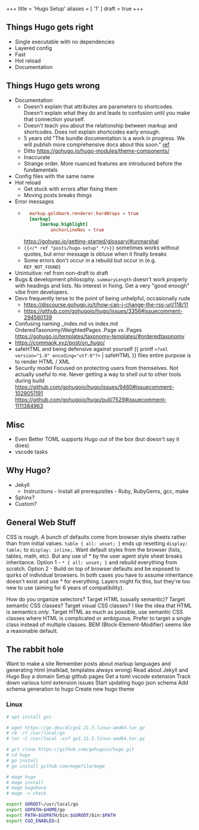 +++
title = 'Hugo Setup'
aliases = [ '1' ]
draft = true
+++



## Things Hugo gets right
- Single executable with no dependencies
- Layered config
- Fast
- Hot reload
- Documentation

## Things Hugo gets wrong
- Documentation
	- Doesn't explain that attributes are parameters to shortcodes. Doesn't explain what they do and leads to confusion until you make that connection yourself.
	- Doesn't teach you about the relationship between markup and shortcodes. Does not explain shortcodes early enough.
	- 5 years old "The bundle documentation is a work in progress. We will publish more comprehensive docs about this soon." [ref](https://gohugo.io/content-management/organization/)
	- Ditto https://gohugo.io/hugo-modules/theme-components/
	- Inaccurate
	- Strange order. More nuanced features are introduced before the fundamentals
- Config files with the same name
- Hot reload
	- Get stuck with errors after fixing them
	- Moving posts breaks things
- Error messages
	- ```toml {#TomlConfig}
		markup.goldmark.renderer.hardWraps = true
		[markup]
			[markup.highlight]
				anchorLineNos = true
		```
		https://gohugo.io/getting-started/glossary/#unmarshal
	- `{{</* ref "posts/hugo-setup" */>}}` sometimes works without quotes, but error message is obtuse when it finally breaks
	- Some errors don't occur in a rebuild but occur in (e.g. `REF_NOT_FOUND`)
- Unintuitive: ref from non-draft to draft
- Bugs & development philosophy. `summaryLength` doesn't work properly with headings and lists. No interest in fixing. Get a very "good enough" vibe from developers.
- Devs frequently terse to the point of being unhelpful, occasionally rude
	- https://discourse.gohugo.io/t/how-can-i-change-the-rss-url/118/11
	- https://github.com/gohugoio/hugo/issues/3356#issuecomment-294560139
- Confusing naming
	_index.md vs index.md
	OrderedTaxonomy/WeightedPages .Page vs .Pages https://gohugo.io/templates/taxonomy-templates/#orderedtaxonomy
- https://commaok.xyz/post/on_hugo/
- safeHTML and being defensive against yourself
	{{ printf `<?xml version="1.0" encoding="utf-8"?>` | safeHTML }}
	files entire purpose is to render HTML / XML
- Security model
	Focused on protecting users from themselves. Not actually useful to me.
	Never getting a way to shell out to other tools during build
	https://github.com/gohugoio/hugo/issues/9460#issuecomment-1029051191
	https://github.com/gohugoio/hugo/pull/7529#issuecomment-1111384963

## Misc
- Even Better TOML supports Hugo out of the box (but doesn't say it does)
- vscode tasks

## Why Hugo?
- Jekyll
	- Instructions - Install all prerequisites - Ruby, RubyGems, gcc, make
- Sphinx?
- Custom?

## General Web Stuff
CSS is rough. A bunch of defaults come from browser style sheets rather than from initial values. `table { all: unset; }` ends up resetting `display: table;` to `display: inline;`. Want default styles from the browser (lists, tables, math, etc). But any use of * by the user agent style sheet breaks inheritance. Option 1 - `* { all: unset; }` and rebuild everything from scratch. Option 2 - Build on top of browser defaults and be exposed to quirks of individual browsers. In both cases you have to assume inheritance doesn't exist and use * for everything. Layers might fix this, but they're too new to use (aiming for 6 years of compatibility).

How do you organize selectors? Target HTML (usually semantic)? Target semantic CSS classes? Target visual CSS classes? I like the idea that HTML is semantics _only_. Target HTML as much as possible, use semantic CSS classes where HTML is complicated or ambiguous. Prefer to target a single class instead of multiple classes. BEM (Block-Element-Modifier) seems like a reasonable default.

## The rabbit hole
Want to make a site
Remember posts about markup languages and generating html (matklad, templates always wrong)
Read about Jekyll and Hugo
Buy a domain
Setup github pages
Get a toml vscode extension
Track down various toml extension issues
Start updating hugo json schema
Add schema generation to hugo
Create new hugo theme

### Linux
```bash {#LinuxInstall}
# apt install gcc

# wget https://go.dev/dl/go1.21.5.linux-amd64.tar.gz
# rm -rf /usr/local/go
# tar -C /usr/local -xzf go1.21.5.linux-amd64.tar.gz

# git clone https://github.com/gohugoio/hugo.git
# cd hugo
# go install
# go install github.com/magefile/mage

# mage hugo
# mage install
# mage hugoRace
# mage -v check

export GOROOT=/usr/local/go
export GOPATH=$HOME/go
export PATH=$GOPATH/bin:$GOROOT/bin:$PATH
export CGO_ENABLED=1
```
